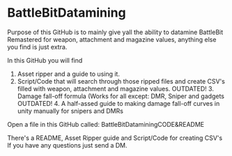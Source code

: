 # BattleBitDatamining
Purpose of this GitHub is to mainly give yall the ability to datamine BattleBit Remastered for weapon, attachment and magazine values, anything else you find is just extra.

In this GitHub you will find
1. Asset ripper and a guide to using it.
2. Script/Code that will search through those ripped files and create CSV's filled with weapon, attachment and magazine values.
OUTDATED! 3. Damage fall-off formula (Works for all except: DMR, Sniper and gadgets
OUTDATED! 4. A half-assed guide to making damage fall-off curves in unity manually for snipers and DMRs

Open a file in this GitHub called: BattleBitDataminingCODE&README

There's a README, Asset Ripper guide and Script/Code for creating CSV's 
If you have any questions just send a DM.
